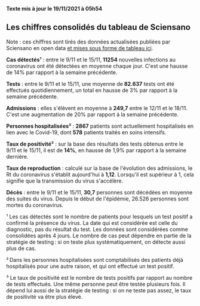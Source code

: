 <strong>Texte mis à jour le 19/11/2021 à 05h54</strong><h2>Les chiffres consolidés du tableau de Sciensano</h2><p>Note : ces chiffres sont tirés des données actualisées publiées par Sciensano en open data <a href='https://datastudio.google.com/embed/u/0/reporting/c14a5cfc-cab7-4812-848c-0369173148ab/page/ZwmOB_blank'>et mises sous forme de tableau ici</a>.<p><strong>Cas détectés¹</strong> : entre le 9/11 et le 15/11,<strong> 11254</strong> nouvelles infections au coronavirus ont été détectées en moyenne chaque jour. C'est une hausse de 14% par rapport à la semaine précédente.<p><strong>Tests</strong> : entre le 9/11 et le 15/11, une moyenne de<strong> 82.637</strong> tests ont été effectués quotidiennement, un total en hausse de 3% par rapport à la semaine précédente.<p><strong>Admissions</strong> : elles s'élèvent en moyenne à <strong> 249,7</strong> entre le 12/11 et le 18/11. C'est une augmentation de 20% par rapport à la semaine précédente.<p><strong>Personnes hospitalisées²</strong> : <strong>2867</strong> patients sont actuellement hospitalisés en lien avec le Covid-19, dont <strong>578</strong> patients traités en soins intensifs.<p><strong>Taux de positivité³</strong> : sur la base des résultats des tests obtenus entre le 9/11 et le 15/11, il est de <strong>14%</strong>, en hausse de 1,9% par rapport à la semaine dernière.<p><strong>Taux de reproduction</strong> : calculé sur la base de l'évolution des admissions, le Rt du coronavirus s'établit aujourd'hui à <strong>1,12</strong>. Lorsqu'il est supérieur à 1, cela signifie que la transmission du virus s'accélère.<p><strong>Décès</strong> : entre le 9/11 et le 15/11,<strong> 30,7</strong> personnes sont décédées en moyenne des suites du virus. Depuis le début de l'épidémie, 26.526 personnes sont mortes du coronavirus.<p>¹ Les cas détectés sont le nombre de patients pour lesquels un test positif a confirmé la présence du virus. La date qui est considérée est celle du diagnostic, pas du résultat du test. Les données sont considérées comme consolidées après 4 jours. Le nombre de cas peut dépendre en partie de la stratégie de testing : si on teste plus systématiquement, on détecte aussi plus de cas.<p>² Dans les personnes hospitalisées sont comptabilisés des patients déjà hospitalisés pour une autre raison, et qui ont effectué un test positif.<p>³ Le taux de positivité est le nombre de tests positifs par rapport au nombre de tests effectués. Une même personne peut être testée plusieurs fois. Il dépend lui aussi de la stratégie de testing : si on ne teste pas assez, le taux de positivité va être plus élevé.